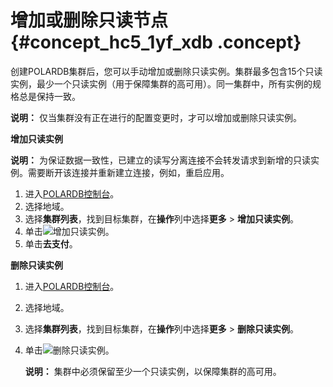 # 增加或删除只读节点 {#concept_hc5_1yf_xdb .concept}

创建POLARDB集群后，您可以手动增加或删除只读实例。集群最多包含15个只读实例，最少一个只读实例（用于保障集群的高可用）。同一集群中，所有实例的规格总是保持一致。

**说明：** 仅当集群没有正在进行的配置变更时，才可以增加或删除只读实例。

**增加只读实例**

**说明：** 为保证数据一致性，已建立的读写分离连接不会转发请求到新增的只读实例。需要断开该连接并重新建立连接，例如，重启应用。

1.  进入[POLARDB控制台](https://polardb.console.aliyun.com/)。
2.  选择地域。
3.  选择**集群列表**，找到目标集群，在**操作**列中选择**更多** \> **增加只读实例**。
4.  单击![](http://static-aliyun-doc.oss-cn-hangzhou.aliyuncs.com/assets/img/13773/15336124783597_zh-CN.jpg)增加只读实例。
5.  单击**去支付**。


**删除只读实例**

1.  进入[POLARDB控制台](https://polardb.console.aliyun.com/)。
2.  选择地域。
3.  选择**集群列表**，找到目标集群，在**操作**列中选择**更多** \> **删除只读实例**。
4.  单击![](http://static-aliyun-doc.oss-cn-hangzhou.aliyuncs.com/assets/img/13773/15336124783601_zh-CN.png)删除只读实例。

    **说明：** 集群中必须保留至少一个只读实例，以保障集群的高可用。


